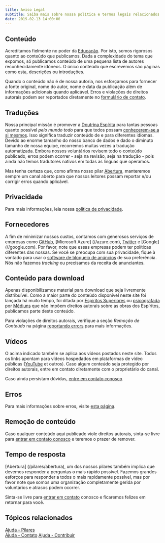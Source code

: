 ```yaml
---
title: Aviso Legal
subtitle: Saiba mais sobre nossa política e termos legais relacionados ao conteúdo exposto neste site.
date: 2019-02-13 14:00:00
---
```


## Conteúdo
Acreditamos fielmente no poder da [Educação](/pilares/educação). Por isto, somos
rigorosos quanto ao conteúdo que publicamos. Dada a complexidade do tema que
expomos, só publicamos conteúdo de uma pequena lista de autores reconhecidamente
idôneos. O único conteúdo que escrevemos são páginas como esta, descrições ou
introduções. 

Quando o conteúdo não é de nossa autoria, nos esforçamos para fornecer a fonte
original, nome do autor, nome e data da publicação além de informações
adicionais quando aplicável. Erros e violações de direitos autorais podem ser
reportados diretamente no [formulário de contato](/contato).

## Traduções
Nossa principal missão é promover a [Doutrina Espírita](/espiritismo) para
tantas pessoas quanto possível _pelo mundo todo_ para que todos possam
[conhecerem-se a si mesmos](/sobre/auto-conhecimento). Isso significa traduzir
conteúdo de e para diferentes idiomas. Devido ao enorme tamanho do nosso banco
de dados e dado o diminuto tamanho de nossa equipe, recorremos muitas vezes
a tradução automatizada. Embora nossos voluntários revisem todo o conteúdo
publicado, erros podem ocorrer - seja na revisão, seja na tradução - pois ainda
não temos tradutores nativos em todas as línguas que operamos.

Mas tenha certeza que, como afirma nosso pilar [Abertura](../pilares/#abertura),
manteremos sempre um canal aberto para que nossos leitores possam reportar e/ou
corrigir erros quando aplicável.

## Privacidade
Para mais informações, leia nossa [política de privacidade](../privacidade).

## Fornecedores
A fim de minimizar nossos custos, contamos com generosos serviços de
empresas como [GitHub](//github.com), [Microsoft Azure] (//azure.com),
[Twitter](//twitter.com) e [Google] (//google.com). Por favor, note que essas
empresas podem ter políticas diferentes das nossas. Se você se preocupa com sua
privacidade, fique à vontado para usar o [software de bloqueio de
anúncios](https://en.wikipedia.org/wiki/Ad_blocking) de sua preferência. Nós não
fazemos _tracking_ ou precisamos da receita de anunciantes.

## Conteúdo para download
Apenas disponibilizamos material para download que seja livremente distribuível.
Como a maior parte do conteúdo disponível neste site foi lançada há muito tempo,
foi ditada por [Espíritos Superiores](/sobre/espirito-superior) ou
[psicografada](/sobre/psicografia) por [Médiuns](/sobre/medium) que não impõem
direitos autorais sobre as obras dos Espíritos, publicamos parte deste conteúdo. 

Para violações de direitos autorais, verifique a seção _Remoção de Conteúdo_
na página [reportando errors](../erros) para mais informações.

## Vídeos
O acima indicado também se aplica aos vídeos postados neste site. Todos os links
apontam para vídeos hospedados em plataformas de vídeo públicas
([YouTube](//youtube.com) et outros). Caso algum conteúdo seja protegido por
direitos autorais, entre em contato diretamente com o proprietário do canal.

Caso ainda persistam dúvidas, [entre em contato conosco](/contato).

## Erros
Para mais informações sobre erros, visite [esta página](../erros).

## Remoção de conteúdo
Caso qualquer conteúdo aqui publicado viole direitos autorais, sinta-se livre
para [entrar em contato conosco](/contato) e teremos o prazer de remover.

## Tempo de resposta
[Abertura] (/pilares/abertura), um dos nossos pilares também implica que devemos
responder a perguntas o mais rápido possível. Fazemos grandes esforços para
responder a todos o mais rapidamente possível, mas por favor note que somos uma
organização completamente gerida por voluntários e atrasos podem ocorrer. 

Sinta-se livre para [entrar em contato](../contact-us) conosco e ficaremos
felizes em retornar para você.

## Tópicos relacionados
[Ajuda - Pilares](../pilares)  
[Ajuda - Contato](../contato)
[Ajuda - Contribuir](/contribua)  
